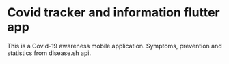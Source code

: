 # Covid tracker and information flutter app

This is a Covid-19 awareness mobile application. Symptoms, prevention and statistics from disease.sh api.



